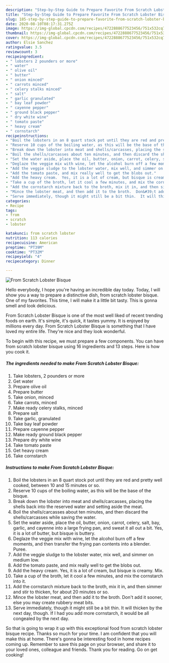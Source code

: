 ```yaml
---
description: "Step-by-Step Guide to Prepare Favorite From Scratch Lobster Bisque"
title: "Step-by-Step Guide to Prepare Favorite From Scratch Lobster Bisque"
slug: 185-step-by-step-guide-to-prepare-favorite-from-scratch-lobster-bisque
date: 2020-08-10T08:17:31.275Z
image: https://img-global.cpcdn.com/recipes/4722888677523456/751x532cq70/from-scratch-lobster-bisque-recipe-main-photo.jpg
thumbnail: https://img-global.cpcdn.com/recipes/4722888677523456/751x532cq70/from-scratch-lobster-bisque-recipe-main-photo.jpg
cover: https://img-global.cpcdn.com/recipes/4722888677523456/751x532cq70/from-scratch-lobster-bisque-recipe-main-photo.jpg
author: Elsie Sanchez
ratingvalue: 3.5
reviewcount: 3
recipeingredient:
- " lobsters 2 pounders or more"
- " water"
- " olive oil"
- " butter"
- " onion minced"
- " carrots minced"
- " celery stalks minced"
- " salt"
- " garlic granulated"
- " bay leaf powder"
- " cayenne pepper"
- " ground black pepper"
- " dry white wine"
- " tomato paste"
- " heavy cream"
- " cornstarch"
recipeinstructions:
- "Boil the lobsters in an 8 quart stock pot until they are red and pretty well cooked, between 10 and 15 minutes or so."
- "Reserve 10 cups of the boiling water, as this will be the base of the bisque."
- "Break down the lobster into meat and shells/carcasses, placing the shells back into the reserved water and setting aside the meat."
- "Boil the shells/carcasses about ten minutes, and then discard the shells/carcasses while saving the water."
- "Set the water aside, place the oil, butter, onion, carrot, celery, salt, bay, garlic, and cayenne into a large frying pan, and sweat it all out a bit.  Yes, it is a lot of butter, but bisque is buttery."
- "Deglaze the veggie mix with wine, let the alcohol burn off a few moments, and then transfer the frying pan contents into a blender.  Puree."
- "Add the veggie sludge to the lobster water, mix well, and simmer on medium low."
- "Add the tomato paste, and mix really well to get the blobs out."
- "Add the heavy cream.  Yes, it is a lot of cream, but bisque is creamy.  Mix."
- "Take a cup of the broth, let it cool a few minutes, and mix the cornstarch into it."
- "Add the cornstarch mixture back to the broth, mix it in, and then simmer and stir to thicken, for about 20 minutes or so."
- "Mince the lobster meat, and then add it to the broth.  Don&#39;t add it sooner, else you may create rubbery meat bits."
- "Serve immediately, though it might still be a bit thin.  It will thicken by the next day, though.  If I had you add more cornstarch, it would be all congealed by the next day."
categories:
- Recipe
tags:
- from
- scratch
- lobster

katakunci: from scratch lobster 
nutrition: 113 calories
recipecuisine: American
preptime: "PT39M"
cooktime: "PT32M"
recipeyield: "4"
recipecategory: Dinner

---
```



![From Scratch Lobster Bisque](https://img-global.cpcdn.com/recipes/4722888677523456/751x532cq70/from-scratch-lobster-bisque-recipe-main-photo.jpg)

Hello everybody, I hope you're having an incredible day today. Today, I will show you a way to prepare a distinctive dish, from scratch lobster bisque. One of my favorites. This time, I will make it a little bit tasty. This is gonna smell and look delicious.



From Scratch Lobster Bisque is one of the most well liked of recent trending foods on earth. It's simple, it's quick, it tastes yummy. It is enjoyed by millions every day. From Scratch Lobster Bisque is something that I have loved my entire life. They're nice and they look wonderful.


To begin with this recipe, we must prepare a few components. You can have from scratch lobster bisque using 16 ingredients and 13 steps. Here is how you cook it.

<!--inarticleads1-->

##### The ingredients needed to make From Scratch Lobster Bisque:

1. Take  lobsters, 2 pounders or more
1. Get  water
1. Prepare  olive oil
1. Prepare  butter
1. Take  onion, minced
1. Take  carrots, minced
1. Make ready  celery stalks, minced
1. Prepare  salt
1. Take  garlic, granulated
1. Take  bay leaf powder
1. Prepare  cayenne pepper
1. Make ready  ground black pepper
1. Prepare  dry white wine
1. Take  tomato paste
1. Get  heavy cream
1. Take  cornstarch




<!--inarticleads2-->

##### Instructions to make From Scratch Lobster Bisque:

1. Boil the lobsters in an 8 quart stock pot until they are red and pretty well cooked, between 10 and 15 minutes or so.
1. Reserve 10 cups of the boiling water, as this will be the base of the bisque.
1. Break down the lobster into meat and shells/carcasses, placing the shells back into the reserved water and setting aside the meat.
1. Boil the shells/carcasses about ten minutes, and then discard the shells/carcasses while saving the water.
1. Set the water aside, place the oil, butter, onion, carrot, celery, salt, bay, garlic, and cayenne into a large frying pan, and sweat it all out a bit.  Yes, it is a lot of butter, but bisque is buttery.
1. Deglaze the veggie mix with wine, let the alcohol burn off a few moments, and then transfer the frying pan contents into a blender.  Puree.
1. Add the veggie sludge to the lobster water, mix well, and simmer on medium low.
1. Add the tomato paste, and mix really well to get the blobs out.
1. Add the heavy cream.  Yes, it is a lot of cream, but bisque is creamy.  Mix.
1. Take a cup of the broth, let it cool a few minutes, and mix the cornstarch into it.
1. Add the cornstarch mixture back to the broth, mix it in, and then simmer and stir to thicken, for about 20 minutes or so.
1. Mince the lobster meat, and then add it to the broth.  Don&#39;t add it sooner, else you may create rubbery meat bits.
1. Serve immediately, though it might still be a bit thin.  It will thicken by the next day, though.  If I had you add more cornstarch, it would be all congealed by the next day.




So that is going to wrap it up with this exceptional food from scratch lobster bisque recipe. Thanks so much for your time. I am confident that you will make this at home. There's gonna be interesting food in home recipes coming up. Remember to save this page on your browser, and share it to your loved ones, colleague and friends. Thank you for reading. Go on get cooking!
